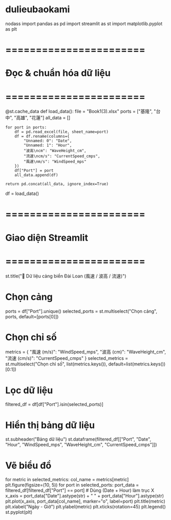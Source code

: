 # dulieubaokami
nodass
import pandas as pd
import streamlit as st
import matplotlib.pyplot as plt

# =======================
# Đọc & chuẩn hóa dữ liệu
# =======================
@st.cache_data
def load_data():
    file = "Book1(3).xlsx"
    ports = ["基隆", "台中", "高雄", "花蓮"]
    all_data = []
    
    for port in ports:
        df = pd.read_excel(file, sheet_name=port)
        df = df.rename(columns={
            "Unnamed: 0": "Date",
            "Unnamed: 1": "Hour",
            "波高\ncm": "WaveHeight_cm",
            "流速\ncm/s": "CurrentSpeed_cmps",
            "風速\nm/s": "WindSpeed_mps"
        })
        df["Port"] = port
        all_data.append(df)
    
    return pd.concat(all_data, ignore_index=True)

df = load_data()

# =======================
# Giao diện Streamlit
# =======================
st.title("🌊 Dữ liệu cảng biển Đài Loan (風速 / 波高 / 流速)")

# Chọn cảng
ports = df["Port"].unique()
selected_ports = st.multiselect("Chọn cảng", ports, default=[ports[0]])

# Chọn chỉ số
metrics = {
    "風速 (m/s)": "WindSpeed_mps",
    "波高 (cm)": "WaveHeight_cm",
    "流速 (cm/s)": "CurrentSpeed_cmps"
}
selected_metrics = st.multiselect("Chọn chỉ số", list(metrics.keys()), default=list(metrics.keys())[0:1])

# Lọc dữ liệu
filtered_df = df[df["Port"].isin(selected_ports)]

# Hiển thị bảng dữ liệu
st.subheader("Bảng dữ liệu")
st.dataframe(filtered_df[["Port", "Date", "Hour", "WindSpeed_mps", "WaveHeight_cm", "CurrentSpeed_cmps"]])

# Vẽ biểu đồ
for metric in selected_metrics:
    col_name = metrics[metric]
    plt.figure(figsize=(10, 5))
    for port in selected_ports:
        port_data = filtered_df[filtered_df["Port"] == port]
        # Dùng (Date + Hour) làm trục X
        x_axis = port_data["Date"].astype(str) + " " + port_data["Hour"].astype(str)
        plt.plot(x_axis, port_data[col_name], marker="o", label=port)
    plt.title(metric)
    plt.xlabel("Ngày - Giờ")
    plt.ylabel(metric)
    plt.xticks(rotation=45)
    plt.legend()
    st.pyplot(plt)
    
